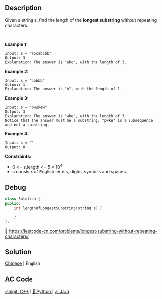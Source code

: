 ## Description

Given a string s, find the length of the <strong>longest substring</strong> without repeating characters.

 

<strong>Example 1:</strong>
```
Input: s = "abcabcbb"
Output: 3
Explanation: The answer is "abc", with the length of 3.
```
<strong>Example 2:</strong>
```
Input: s = "bbbbb"
Output: 1
Explanation: The answer is "b", with the length of 1.
```

<strong>Example 3:</strong>
```
Input: s = "pwwkew"
Output: 3
Explanation: The answer is "wke", with the length of 3.
Notice that the answer must be a substring, "pwke" is a subsequence and not a substring.
```
<strong>Example 4:</strong>
```
Input: s = ""
Output: 0
```

<strong>Constraints:</strong>

- 0 <= s.length <= 5 * 10<sup>4</sup>
- s consists of English letters, digits, symbols and spaces.


## Debug
```cpp
class Solution {
public:
    int lengthOfLongestSubstring(string s) {

    }
};
```

🐛 https://leetcode-cn.com/problems/longest-substring-without-repeating-characters/

## Solution

[Chinese](https://www.cnblogs.com/mfrank/p/10472651.html) | English

## AC Code
<div>
			  <a href="https://github.com/Charmve/LeetCode4FLAG/tree/main/3.%20Longest%20Substring%20Without%20Repeating%20Characters/3.longest-substring-without-repeating-characters.cpp">:shipit: C++</a> | 
			  <a href="https://github.com/Charmve/LeetCode4FLAG/tree/main/3.%20Longest%20Substring%20Without%20Repeating%20Characters/3.longest-substring-without-repeating-characters.py">🐍 Python </a> | 
			  <a href="https://github.com/Charmve/LeetCode4FLAG/tree/main/3.%20Longest%20Substring%20Without%20Repeating%20Characters/3.longest-substring-without-repeating-characters.java">♨️ Java </a>
</div>
